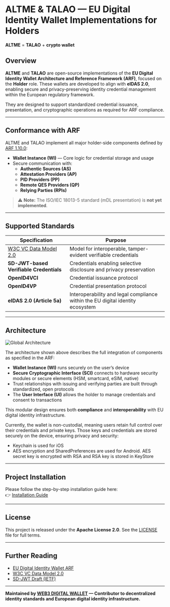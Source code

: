 # ALTME & TALAO — EU Digital Identity Wallet Implementations for Holders

**ALTME** = **TALAO** + **crypto wallet**

## Overview

**ALTME** and **TALAO** are open-source implementations of the **EU Digital Identity Wallet Architecture and Reference Framework (ARF)**, focused on the **Holder** role. These wallets are developed to align with **eIDAS 2.0**, enabling secure and privacy-preserving identity credential management within the European regulatory framework.

They are designed to support standardized credential issuance, presentation, and cryptographic operations as required for ARF compliance.

---

## Conformance with ARF

ALTME and TALAO implement all major holder-side components defined by [ARF 1.10.0](https://eu-digital-identity-wallet.github.io/eudi-doc-architecture-and-reference-framework/1.10.0/architecture-and-reference-framework-main/):

- **Wallet Instance (WI)** — Core logic for credential storage and usage
- Secure communication with:
  - **Authentic Sources (AS)**
  - **Attestation Providers (AP)**
  - **PID Providers (PP)**
  - **Remote QES Providers (QP)**
  - **Relying Parties (RPIs)**

> ⚠️ **Note:** The ISO/IEC 18013-5 standard (mDL presentation) is **not yet implemented**.

---

## Supported Standards

| Specification                                | Purpose |
|---------------------------------------------|---------|
| [W3C VC Data Model 2.0](https://www.w3.org/TR/vc-data-model-2.0/) | Model for interoperable, tamper-evident verifiable credentials |
| **SD-JWT-based Verifiable Credentials**      | Credentials enabling selective disclosure and privacy preservation |
| **OpenID4VCI**                               | Credential issuance protocol |
| **OpenID4VP**                                | Credential presentation protocol |
| **eIDAS 2.0 (Article 5a)**                   | Interoperability and legal compliance within the EU digital identity ecosystem |

---

## Architecture

![Global Architecture](docs/architecture.png)

The architecture shown above describes the full integration of components as specified in the ARF:

- **Wallet Instance (WI)** runs securely on the user’s device
- **Secure Cryptographic Interface (SCI)** connects to hardware security modules or secure elements (HSM, smartcard, eSIM, native)
- Trust relationships with issuing and verifying parties are built through standardized, open protocols
- The **User Interface (UI)** allows the holder to manage credentials and consent to transactions

This modular design ensures both **compliance** and **interoperability** with EU digital identity infrastructure.

Currently, the wallet is non-custodial, meaning users retain full control over their credentials and private keys. Those keys and credentials are stored securely on the device, ensuring privacy and security:
- Keychain is used for iOS
- AES encryption and SharedPreferences are used for Android. AES secret key is encrypted with RSA and RSA key is stored in KeyStore

---

## Project Installation

Please follow the step-by-step installation guide here:  
👉 [Installation Guide](https://github.com/TalaoDAO/AltMe/blob/master/doc/installation.md)

---

## License

This project is released under the **Apache License 2.0**. See the [LICENSE](LICENSE) file for full terms.

---

## Further Reading

- [EU Digital Identity Wallet ARF](https://eu-digital-identity-wallet.github.io/eudi-doc-architecture-and-reference-framework/)
- [W3C VC Data Model 2.0](https://www.w3.org/TR/vc-data-model-2.0/)
- [SD-JWT Draft (IETF)](https://www.ietf.org/archive/id/draft-ietf-oauth-selective-disclosure-jwt-07.html)

---

**Maintained by [WEB3 DIGITAL WALLET](https://github.com/TalaoDAO) — Contributor to decentralized identity standards and European digital identity infrastructure.**
